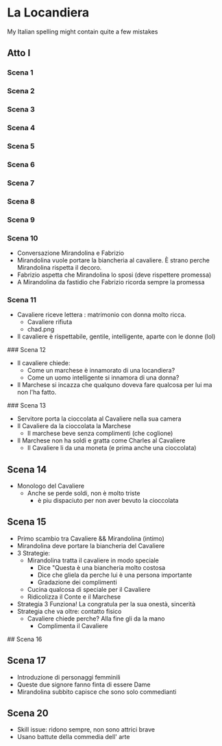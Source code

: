 # La Locandiera
My Italian spelling might contain quite a few mistakes

## Atto I


### Scena 1


### Scena 2


### Scena 3


### Scena 4


### Scena 5


### Scena 6


### Scena 7


### Scena 8


### Scena 9

### Scena 10
- Conversazione Mirandolina e Fabrizio
- Mirandolina vuole portare la biancheria al cavaliere.
  È strano perche Mirandolina rispetta il decoro.
- Fabrizio aspetta che Mirandolina lo sposi
  (deve rispettere promessa)
- A Mirandolina da fastidio che Fabrizio ricorda sempre la promessa

### Scena 11
- Cavaliere riceve lettera : matrimonio con donna molto ricca.
  - Cavaliere rifiuta
  - chad.png
- Il cavaliere è rispettabile, gentile, intelligente, aparte con
  le donne (lol)

### Scena 12
- Il cavaliere chiede:
  - Come un marchese è innamorato di una locandiera?
  - Come un uomo intelligente si innamora di una donna?
- Il Marchese si incazza che qualquno doveva fare qualcosa per lui
  ma non l'ha fatto.

### Scena 13
- Servitore porta la cioccolata al Cavaliere nella sua camera
- Il Cavaliere da la cioccolata la Marchese
  - Il marchese beve senza complimenti (che coglione)
- Il Marchese non ha soldi e gratta come Charles al Cavaliere
  - Il Cavaliere li da una moneta (e prima anche una cioccolata)

## Scena 14
- Monologo del Cavaliere
  - Anche se perde soldi, non è molto triste
    - è piu dispaciuto per non aver bevuto la cioccolata

## Scena 15
- Primo scambio tra Cavaliere && Mirandolina (intimo)
- Mirandolina deve portare la biancheria del Cavaliere
- 3 Strategie:
  - Mirandolina tratta il cavaliere in modo speciale
    - Dice "Questa è una biancheria molto costosa
    - Dice che gliela da perche lui è una persona importante
    - Gradazione dei complimenti
  - Cucina qualcosa di speciale per il Cavaliere
  - Ridicolizza il Conte e il Marchese
- Strategia 3 Funziona! La congratula per la sua onestà, sincerità
- Strategia che va oltre: contatto fisico
  - Cavaliere chiede perche? Alla fine gli da la mano
    - Complimenta il Cavaliere

## Scena 16


## Scena 17
- Introduzione di personaggi femminili
- Queste due signore fanno finta di essere Dame
- Mirandolina subbito capisce che sono solo commedianti

## Scena 20
- Skill issue: ridono sempre, non sono attrici brave
- Usano battute della commedia dell' arte